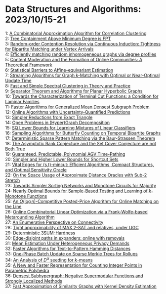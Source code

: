 # Data Structures and Algorithms: 2023/10/15-21  
1: [A Combinatorial Approximation Algorithm for Correlation Clustering](https://doi.org/10.48550/arXiv.2310.09638)  
2: [Tree Containment Above Minimum Degree is FPT](https://doi.org/10.48550/arXiv.2310.09678)  
3: [Random-order Contention Resolution via Continuous Induction: Tightness  for Bipartite Matching under Vertex Arrivals](https://doi.org/10.48550/arXiv.2310.10101)  
4: [Efficiently matching random inhomogeneous graphs via degree profiles](https://doi.org/10.48550/arXiv.2310.10441)  
5: [Content Moderation and the Formation of Online Communities: A  Theoretical Framework](https://doi.org/10.48550/arXiv.2310.10573)  
6: [Statistical Barriers to Affine-equivariant Estimation](https://doi.org/10.48550/arXiv.2310.10758)  
7: [Streaming Algorithms for Graph k-Matching with Optimal or Near-Optimal  Update Time](https://doi.org/10.48550/arXiv.2310.10815)  
8: [Fast and Simple Spectral Clustering in Theory and Practice](https://doi.org/10.48550/arXiv.2310.10939)  
9: [Separator Theorem and Algorithms for Planar Hyperbolic Graphs](https://doi.org/10.48550/arXiv.2310.11283)  
10: [Towards the Characterization of Terminal Cut Functions: a Condition for  Laminar Families](https://doi.org/10.48550/arXiv.2310.11367)  
11: [Faster Algorithms for Generalized Mean Densest Subgraph Problem](https://doi.org/10.48550/arXiv.2310.11377)  
12: [Online Algorithms with Uncertainty-Quantified Predictions](https://doi.org/10.48550/arXiv.2310.11558)  
13: [Simpler Reductions from Exact Triangle](https://doi.org/10.48550/arXiv.2310.11575)  
14: [Open Problems in (Hyper)Graph Decomposition](https://doi.org/10.48550/arXiv.2310.11812)  
15: [SQ Lower Bounds for Learning Mixtures of Linear Classifiers](https://doi.org/10.48550/arXiv.2310.11876)  
16: [Sampling Algorithms for Butterfly Counting on Temporal Bipartite Graphs](https://doi.org/10.48550/arXiv.2310.11886)  
17: [Deterministic Sparse Pattern Matching via the Baur-Strassen Theorem](https://doi.org/10.48550/arXiv.2310.11913)  
18: [The Asymptotic Rank Conjecture and the Set Cover Conjecture are not Both  True](https://doi.org/10.48550/arXiv.2310.11926)  
19: [Guaranteed, Predictable, Polynomial AGV Time-Pathing](https://doi.org/10.48550/arXiv.2310.12006)  
20: [Simpler and Higher Lower Bounds for Shortcut Sets](https://doi.org/10.48550/arXiv.2310.12051)  
21: [Vital Edges for (s,t)-mincut: Efficient Algorithms, Compact Structures,  and Optimal Sensitivity Oracle](https://doi.org/10.48550/arXiv.2310.12096)  
22: [On the Space Usage of Approximate Distance Oracles with Sub-2 Stretch](https://doi.org/10.48550/arXiv.2310.12239)  
23: [Towards Simpler Sorting Networks and Monotone Circuits for Majority](https://doi.org/10.48550/arXiv.2310.12270)  
24: [Nearly Optimal Bounds for Sample-Based Testing and Learning of  $k$-Monotone Functions](https://doi.org/10.48550/arXiv.2310.12375)  
25: [An $O(\log n)$-Competitive Posted-Price Algorithm for Online Matching on  the Line](https://doi.org/10.48550/arXiv.2310.12394)  
26: [Online Combinatorial Linear Optimization via a Frank-Wolfe-based  Metarounding Algorithm](https://doi.org/10.48550/arXiv.2310.12629)  
27: [An Enumerative Perspective on Connectivity](https://doi.org/10.48550/arXiv.2310.12889)  
28: [Tight approximability of MAX 2-SAT and relatives, under UGC](https://doi.org/10.48550/arXiv.2310.12911)  
29: [Deterministic 3SUM-Hardness](https://doi.org/10.48550/arXiv.2310.12913)  
30: [Edge-disjoint paths in expanders: online with removals](https://doi.org/10.48550/arXiv.2310.13082)  
31: [Mean Estimation Under Heterogeneous Privacy Demands](https://doi.org/10.48550/arXiv.2310.13137)  
32: [Faster Algorithms for Text-to-Pattern Hamming Distances](https://doi.org/10.48550/arXiv.2310.13174)  
33: [One-Phase Batch Update on Sparse Merkle Trees for Rollups](https://doi.org/10.48550/arXiv.2310.13328)  
34: [An Analysis of $D^\alpha$ seeding for $k$-means](https://doi.org/10.48550/arXiv.2310.13474)  
35: [A New and Faster Representation for Counting Integer Points in  Parametric Polyhedra](https://doi.org/10.48550/arXiv.2310.13788)  
36: [Densest Subhypergraph: Negative Supermodular Functions and Strongly  Localized Methods](https://doi.org/10.48550/arXiv.2310.13792)  
37: [Fast Approximation of Similarity Graphs with Kernel Density Estimation](https://doi.org/10.48550/arXiv.2310.13870)  